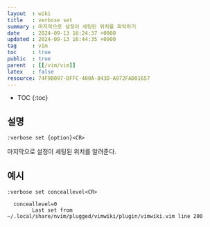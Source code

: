 ```yaml
---
layout  : wiki
title   : verbose set
summary : 마지막으로 설정이 세팅된 위치를 파악하기
date    : 2024-09-13 16:24:37 +0900
updated : 2024-09-13 16:44:35 +0900
tag     : vim
toc     : true
public  : true
parent  : [[/vim/vim]]
latex   : false
resource: 74F9B097-DFFC-400A-843D-A972FAD01657
---
```

* TOC
{:toc}

## 설명
`:verbose set {option}<CR>`

마지막으로 설정이 세팅된 위치를 알려준다.

## 예시
```
:verbose set conceallevel<CR>

  conceallevel=0
        Last set from ~/.local/share/nvim/plugged/vimwiki/plugin/vimwiki.vim line 200
```
